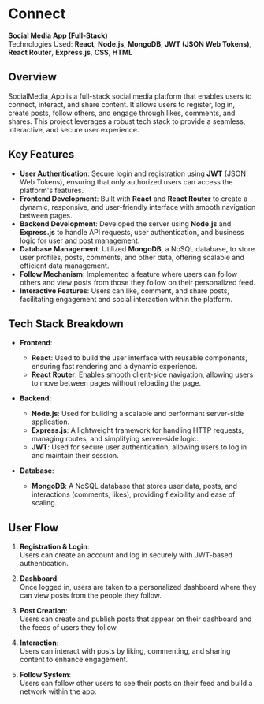 # Connect

**Social Media App (Full-Stack)**  
Technologies Used: **React**, **Node.js**, **MongoDB**, **JWT (JSON Web Tokens)**, **React Router**, **Express.js**, **CSS**, **HTML**

## Overview

SocialMedia_App is a full-stack social media platform that enables users to connect, interact, and share content. It allows users to register, log in, create posts, follow others, and engage through likes, comments, and shares. This project leverages a robust tech stack to provide a seamless, interactive, and secure user experience.

## Key Features

- **User Authentication**: Secure login and registration using **JWT** (JSON Web Tokens), ensuring that only authorized users can access the platform's features.
- **Frontend Development**: Built with **React** and **React Router** to create a dynamic, responsive, and user-friendly interface with smooth navigation between pages.
- **Backend Development**: Developed the server using **Node.js** and **Express.js** to handle API requests, user authentication, and business logic for user and post management.
- **Database Management**: Utilized **MongoDB**, a NoSQL database, to store user profiles, posts, comments, and other data, offering scalable and efficient data management.
- **Follow Mechanism**: Implemented a feature where users can follow others and view posts from those they follow on their personalized feed.
- **Interactive Features**: Users can like, comment, and share posts, facilitating engagement and social interaction within the platform.

## Tech Stack Breakdown

- **Frontend**:  
  - **React**: Used to build the user interface with reusable components, ensuring fast rendering and a dynamic experience.
  - **React Router**: Enables smooth client-side navigation, allowing users to move between pages without reloading the page.

- **Backend**:  
  - **Node.js**: Used for building a scalable and performant server-side application.
  - **Express.js**: A lightweight framework for handling HTTP requests, managing routes, and simplifying server-side logic.
  - **JWT**: Used for secure user authentication, allowing users to log in and maintain their session.

- **Database**:  
  - **MongoDB**: A NoSQL database that stores user data, posts, and interactions (comments, likes), providing flexibility and ease of scaling.

## User Flow

1. **Registration & Login**:  
   Users can create an account and log in securely with JWT-based authentication.
   
2. **Dashboard**:  
   Once logged in, users are taken to a personalized dashboard where they can view posts from the people they follow.
   
3. **Post Creation**:  
   Users can create and publish posts that appear on their dashboard and the feeds of users they follow.
   
4. **Interaction**:  
   Users can interact with posts by liking, commenting, and sharing content to enhance engagement.
   
5. **Follow System**:  
   Users can follow other users to see their posts on their feed and build a network within the app.



